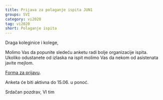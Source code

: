 ```yaml
---
title: Prijava za polaganje ispita JUN1
groups: SVI
category: vi2020
tag: vi2020
short: Polaganje ispita
---
```


Draga koleginice i kolege,

Molimo Vas da popunite sledeću anketu radi bolje organizacije ispita.  
Ukoliko odustanete od izlaska na ispit molimo Vas da nekom od asistenata javite mejlom.

[Forma za prijavu](https://forms.gle/yGgnncc17Y3Ua3qX8).

Anketa će biti aktivna do 15.06. u ponoć.

Srdačan pozdrav,
VI tim
